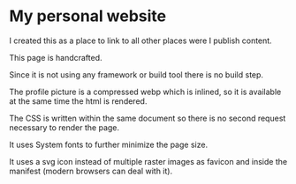 # My personal website

I created this as a place to link to all other places were I publish content.

This page is handcrafted.

Since it is not using any framework or build tool there is no build step.

The profile picture is a compressed webp which is inlined, so it is available at the same time the html is rendered.

The CSS is written within the same document so there is no second request necessary to render the page.

It uses System fonts to further minimize the page size.

It uses a svg icon instead of multiple raster images as favicon and inside the manifest (modern browsers can deal with it).
